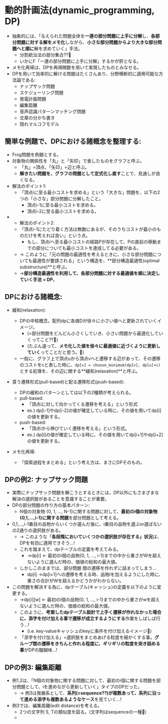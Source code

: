 # 動的計画法(dynamic_programming, DP)

- 抽象的には、「与えられた問題全体を**一連の部分問題に上手に分解**し、**各部分問題に対する解をメモ化**しながら、**小さな部分問題からより大きな部分問題へと順に**解を求めていく」手法。
  - 分割統治法の部分集合??:thinking:
  - いかにF「一連の部分問題に上手に分解」するかが肝となる。
- メモ化再帰は、DPを再帰関数を用いて実現したものとみなせる。
- DPを用いて効率的に解ける問題はたくさんあり、分野横断的に適用可能な方法論である:
  - ナップサック問題
  - スケジューリング問題
  - 発電計画問題
  - 編集距離
  - 音声認識パターンマッチング問題
  - 文章の分かち書き
  - 隠れマルコフモデル

## 簡単な例題で、DPにおける諸概念を整理する:

- Frog問題を例題とする。
- 対象物の関係性を「丸」と「矢印」で表したものをグラフと呼ぶ。
  - 「丸」=頂点、「矢印」=辺と呼ぶ。
  - **解きたい問題を、グラフの問題として定式化し直す**ことで、見通しが良くなる。
- 解法のポイント1:
  - 「頂点iに至る最小コストを求める」という「大きな」問題を、以下の2つの「小さな」部分問題に分解したこと。
    - 頂点i-1に至る最小コストを求める。
    - 頂点i-2に至る最小コストを求める。
- - 解法のポイント2:
  - 「頂点i-1にたどり着く方法は無数にあるが、そのうちコストが最小のものだけを考えれば良い」という点。
    - もし、頂点iへ至る最小コストの経路Pが存在して、Pの直前の移動までの部分についても最小コストを達成してる必要がある。
  - -> このように「元の問題の最適性を考えるときに、小さな部分問題についても最適性が要請される」という構造を、**部分構造最適性(optimal substructure)**と呼ぶ。
  - ->**部分構造最適性を利用して、各部分問題に対する最適値を順に決定していく手法 = DP**。

## DPにおける諸概念:

- 緩和(relaxation):

  - DPの中核概念。配列dpに各値Dが徐々に小さい値へと更新されていくイメージ。
    - (=部分問題をどんどん小さくしていき、小さい問題から最適化していくってこと??:thinking:)
    - (たぶん違って、**メモ化した値を徐々に最適値に近づくように更新していく**ってことだと思う。:thinking:)
  - 一般に、グラフ上で頂点uから頂点vへと遷移する辺があって、その遷移のコストをcと表した時に、`dp[v] = choose_minimum(dp[v], dp[u]+c)`とする処理を、その辺に関する**緩和(relaxation)**と呼ぶ。

- 貰う遷移形式(pull-based)と配る遷移形式(push-based):

  - DPの緩和のパターンとしては以下の2種類が考えられる。
  - pull-based:
    - 「頂点iに対して向かってくる遷移を考える」という形式
    - ex.) dp[i-1]やdp[i-2]の値が確定している時に、その値を用いてdp[i]の値を更新する。
  - push-based:
    - 「頂点iから伸びていく遷移を考える」という形式。
    - ex.) dp[i]の値が確定している時に、その値を用いてdp[i+1]やdp[i+2]の値を更新する。

- メモ化再帰:
  - 「探索過程をまとめる」という考え方は、まさにDPそのもの。

## DPの例2: ナップサック問題

- 実際にナップサック問題を解こうとするときには，DP以外にもさまざまな解決の選択肢があることを意識することが重要。
- DPの部分問題の作り方の基本パターン:
  - N個の対象物 {0, 1, ..., N-1}に関する問題に対して、**最初のi個の対象物{0,1,...,i-1}に関する問題**を部分問題として考える。
- 0,1,...,i-1番目の品物からいくつか選んだ後に、i番目の品物を選ぶor選ばないの2通りの選択肢がある。
  - -> このような「**各段階においていくつかの選択肢が存在する」状況**は、DPを有効に適用できそう...!
  - これを踏まえて、dpテーブルの定義を考えてみる。
    - ->dp[i] <- 最初のi個の品物{0, 1, ..., i-1}までの中から重さがWを超えないように選んだ時の、価値の総和の最大値。
  - しかしこのままでは、部分問題 間の遷移を作れずに詰まってしまう...
    - dp[i] ->dp[i+1]への遷移を考える時、品物iを加えるようにした時に、重さの合計がWを超えるかどうかがわからない。
- この問題を解決する為に、dpテーブル(キャッシュ)の定義を以下のように変更する。
  - ->dp[i][w] <- 最初のi個の品物{0, 1, ..., i-1}までの中から重さがwを超えないように選んだ時の、価値の総和の最大値。
  - このように、**考案したdpテーブル設計で上手く遷移が作れなかった場合に、添字を付け加える事で遷移が成立するようにする**作業をしばしば行う...!
    - (i.e. key-valueキャッシュのkeyに条件を付け加えるイメージ:thinking:)
  - 「添字を付け加える」=選択肢をまとめあげる粒度を細かくする事。**グループ間の遷移をきちんと作れる程度に、ギリギリの粒度を突き詰める事**がDPの醍醐味...!

## DPの例3: 編集距離

- 例1,2は、「N個の対象物に関する問題に対して、最初のi個に関する問題を部分問題として、iを進めながら更新していく」タイプのDPだった。
  - -> 例3は発展系として、**系列(=sequence??)が複数あって、系列に沿って進める添字も複数あるようなケース**を見ていく...!
- 例3では、編集距離(edit distance)を考える。
  - 2つの文字列 S, Tの類似度を図る。(文字列はsequenceの一種:thinking:)
  -
